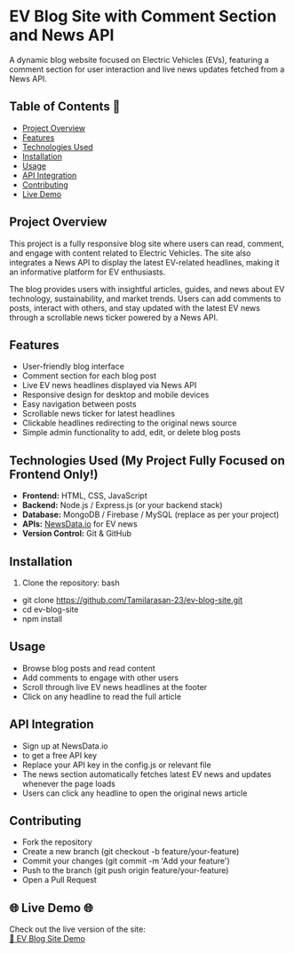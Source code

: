 # EV Blog Site with Comment Section and News API

A dynamic blog website focused on Electric Vehicles (EVs), featuring a comment section for user interaction and live news updates fetched from a News API.

## Table of Contents 📌
- [Project Overview](#project-overview )
- [Features](#features)
- [Technologies Used](#technologies-used)
- [Installation](#installation)
- [Usage](#usage)
- [API Integration](#api-integration)
- [Contributing](#contributing)
- [Live Demo](#LiveDemo)

## Project Overview 
This project is a fully responsive blog site where users can read, comment, and engage with content related to Electric Vehicles. The site also integrates a News API to display the latest EV-related headlines, making it an informative platform for EV enthusiasts.

The blog provides users with insightful articles, guides, and news about EV technology, sustainability, and market trends. Users can add comments to posts, interact with others, and stay updated with the latest EV news through a scrollable news ticker powered by a News API.

## Features 
- User-friendly blog interface
- Comment section for each blog post
- Live EV news headlines displayed via News API
- Responsive design for desktop and mobile devices
- Easy navigation between posts
- Scrollable news ticker for latest headlines
- Clickable headlines redirecting to the original news source
- Simple admin functionality to add, edit, or delete blog posts

## Technologies Used (My Project Fully Focused on Frontend Only!)
- **Frontend:** HTML, CSS, JavaScript
- **Backend:** Node.js / Express.js (or your backend stack)
- **Database:** MongoDB / Firebase / MySQL (replace as per your project)
- **APIs:** [NewsData.io](https://newsdata.io/) for EV news
- **Version Control:** Git & GitHub

## Installation 
1. Clone the repository:
   bash
  - git clone https://github.com/Tamilarasan-23/ev-blog-site.git
  - cd ev-blog-site
  - npm install
    
## Usage  
 - Browse blog posts and read content
 - Add comments to engage with other users
 - Scroll through live EV news headlines at the footer
 - Click on any headline to read the full article
   
## API Integration 
 - Sign up at NewsData.io
 - to get a free API key
 - Replace your API key in the config.js or relevant file
 - The news section automatically fetches latest EV news and updates whenever the page loads
 - Users can click any headline to open the original news article

## Contributing 
 - Fork the repository
 - Create a new branch (git checkout -b feature/your-feature)
 - Commit your changes (git commit -m 'Add your feature')
 - Push to the branch (git push origin feature/your-feature)
 - Open a Pull Request

## 🌐 Live Demo 🌐
Check out the live version of the site:  
[🔗 EV Blog Site Demo](https://ev-blogsite-nm.netlify.app/)

